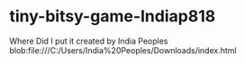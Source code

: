 # tiny-bitsy-game-Indiap818
Where Did I put it created by India Peoples
blob:file:///C:/Users/India%20Peoples/Downloads/index.html
